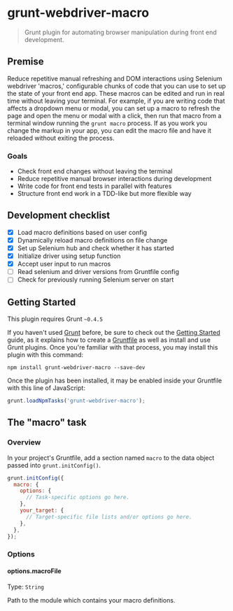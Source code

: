 # grunt-webdriver-macro

> Grunt plugin for automating browser manipulation during front end development.

## Premise
Reduce repetitive manual refreshing and DOM interactions using Selenium webdriver 'macros,' configurable chunks of code that you can use to set up the state of your front end app. These macros can be edited and run in real time without leaving your terminal. For example, if you are writing code that affects a dropdown menu or modal, you can set up a macro to refresh the page and open the menu or modal with a click, then run that macro from a terminal window running the `grunt macro` process. If as you work you change the markup in your app, you can edit the macro file and have it reloaded without exiting the process.

### Goals
- Check front end changes without leaving the terminal
- Reduce repetitive manual browser interactions during development
- Write code for front end tests in parallel with features
- Structure front end work in a TDD-like but more flexible way

## Development checklist
- [x] Load macro definitions based on user config
- [x] Dynamically reload macro definitions on file change
- [x] Set up Selenium hub and check whether it has started
- [x] Initialize driver using setup function
- [x] Accept user input to run macros
- [ ] Read selenium and driver versions from Gruntfile config
- [ ] Check for previously running Selenium server on start

## Getting Started
This plugin requires Grunt `~0.4.5`

If you haven't used [Grunt](http://gruntjs.com/) before, be sure to check out the [Getting Started](http://gruntjs.com/getting-started) guide, as it explains how to create a [Gruntfile](http://gruntjs.com/sample-gruntfile) as well as install and use Grunt plugins. Once you're familiar with that process, you may install this plugin with this command:

```shell
npm install grunt-webdriver-macro --save-dev
```

Once the plugin has been installed, it may be enabled inside your Gruntfile with this line of JavaScript:

```js
grunt.loadNpmTasks('grunt-webdriver-macro');
```

## The "macro" task

### Overview
In your project's Gruntfile, add a section named `macro` to the data object passed into `grunt.initConfig()`.

```js
grunt.initConfig({
  macro: {
    options: {
      // Task-specific options go here.
    },
    your_target: {
      // Target-specific file lists and/or options go here.
    },
  },
});
```

### Options

#### options.macroFile
Type: `String`

Path to the module which contains your macro definitions.
